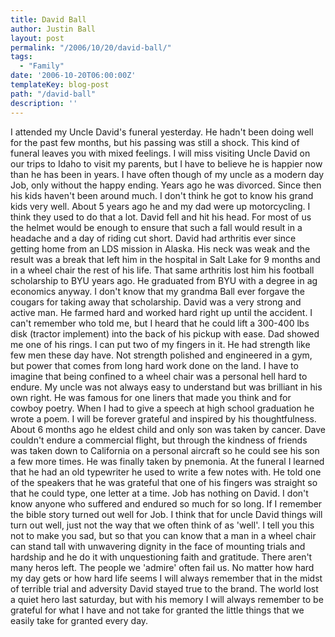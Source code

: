 ```yaml
---
title: David Ball
author: Justin Ball
layout: post
permalink: "/2006/10/20/david-ball/"
tags:
  - "Family"
date: '2006-10-20T06:00:00Z'
templateKey: blog-post
path: "/david-ball"
description: ''
---
```


I attended my Uncle David's funeral yesterday. He hadn't been doing well for the past few months, but his passing was still a shock. This kind of funeral leaves you with mixed feelings. I will miss visiting Uncle David on our trips to Idaho to visit my parents, but I have to believe he is happier now than he has been in years. I have often though of my uncle as a modern day Job, only without the happy ending. Years ago he was divorced. Since then his kids haven't been around much. I don't think he got to know his grand kids very well. About 5 years ago he and my dad were up motorcycling. I think they used to do that a lot. David fell and hit his head. For most of us the helmet would be enough to ensure that such a fall would result in a headache and a day of riding cut short. David had arthritis ever since getting home from an LDS mission in Alaska. His neck was weak and the result was a break that left him in the hospital in Salt Lake for 9 months and in a wheel chair the rest of his life. That same arthritis lost him his football scholarship to BYU years ago. He graduated from BYU with a degree in ag economics anyway. I don't know that my grandma Ball ever forgave the cougars for taking away that scholarship.
David was a very strong and active man. He farmed hard and worked hard right up until the accident. I can't remember who told me, but I heard that he could lift a 300-400 lbs disk (tractor implement) into the back of his pickup with ease. Dad showed me one of his rings. I can put two of my fingers in it. He had strength like few men these day have. Not strength polished and engineered in a gym, but power that comes from long hard work done on the land. I have to imagine that being confined to a wheel chair was a personal hell hard to endure.
My uncle was not always easy to understand but was brilliant in his own right. He was famous for one liners that made you think and for cowboy poetry. When I had to give a speech at high school graduation he wrote a poem. I will be forever grateful and inspired by his thoughtfulness.
About 6 months ago he eldest child and only son was taken by cancer. Dave couldn't endure a commercial flight, but through the kindness of friends was taken down to California on a personal aircraft so he could see his son a few more times.
He was finally taken by pnemonia.
At the funeral I learned that he had an old typewriter he used to write a few notes with. He told one of the speakers that he was grateful that one of his fingers was straight so that he could type, one letter at a time.
Job has nothing on David. I don't know anyone who suffered and endured so much for so long. If I remember the bible story turned out well for Job. I think that for uncle David things will turn out well, just not the way that we often think of as 'well'.
I tell you this not to make you sad, but so that you can know that a man in a wheel chair can stand tall with unwavering dignity in the face of mounting trials and hardship and he do it with unquestioning faith and gratitude.
There aren't many heros left. The people we 'admire' often fail us. No matter how hard my day gets or how hard life seems I will always remember that in the midst of terrible trial and adversity David stayed true to the brand. The world lost a quiet hero last saturday, but with his memory I will always remember to be grateful for what I have and not take for granted the little things that we easily take for granted every day.
